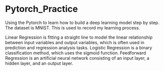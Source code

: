 # Pytorch_Practice
Using the Pytorch to learn how to build a deep learning model step by step. The dataset is MNIST. This is used to record my learning process.

Linear Regression is fitting a straight line to model the linear relationship between input variables and output variables, which is often used in prediction and regression analysis tasks.
Logistic Regression is a binary classification method, which uses the sigmoid function.
Feedforward Regression is an artificial neural network consisting of an input layer, a hidden layer, and an output layer.
